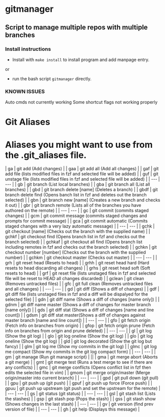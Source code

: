 # gitmanager
## Script to manage multiple repos with multiple branches

### Install instructions
* Install with `make install` to install program and add manpage entry.

or

* run the bash script `gitmanager` directly.



### KNOWN ISSUES
Auto cmds not currently working
Some shortcut flags not working properly


# Git Aliases #
# Aliases you might want to use from the .git_aliases file.
| ga | git add (Add changes) |
| gaa | git add all (Add all changes) |
| gaf | git add file (lists modified files in fzf and selected file will be added) |
| guf | git unstage file (lists modified files in fzf and selected file will be added) |
| --- | --- |
| gb | git branch (List local branches) |
| gba | git branch all (List all branches) |
| gbd | git branch delete [name] (Deletes a branch) |
| gbdf | git branch delete find (Opens banch list in fzf and deletes out the branch selected) |
| gbn | git branch new [name] (Creates a new branch and checks it out) |
| gbr | git branch remote (Lists all of the branches you have authored on the remote) |
| --- | --- |
| gc | git commit (commits staged changes) |
| gcm | git commit message (commits staged changes and prompts for commit message) |
| gca | git commit automatic (Commits staged changes with a very lazy automatic message) |
| --- | --- |
| gchk | git checkout [name] (Checks out the branch with the supplied name) |
| gchkf | git checkout find (Opens branch list in fzf and checks out the branch selected) |
| gchkaf | git checkout all find (Opens branch list including remotes in fzf and checks out the branch selected) |
| gchkn | git checkout number [number] (Checks out the branch with the supplied number) |
| gchkm | git checkout master (Checks out master) |
| --- | --- |
| grh | git reset head (Resets to head)  |
| grhh | git reset head hard (Hard resets to head discarding all changes) |
| grhs | git reset head soft (Soft resets to head)  |
| grf | git reset file (lists unstaged files in fzf and selected file will be reset to HEAD all changes discarded) |
| gclean | git clean (Removes untracked files)  |
| gfc | git full clean (Removes untracked files and all changes) |
| --- | --- |
| gd | git diff (Shows a diff of changes) |
| gdf | git diff file (lists unstaged files in fzf and a diff will be dispalyed for the selected file) |
| gdn | git diff name (Shows a diff of changes [name only]) |
| gdnm | git diff name master (Shows a diff of changes for master branch [name only]) |
| gds | git diff stat (Shows a diff of changes [name and line count]) |
| gdsm | git diff stat master(Shows a diff of changes against master branch [name and line count]) |
| --- | --- |
| gfo | git fetch origin (Fetch info on branches from origin) |
| gfop | git fetch origin prune (Fetch info on branches from origin and prune deleted) |
| --- | --- |
| gl | git log (Show the git log) |
| glo | git log oneline (Show the git log) |
| glo | git log oneline (Show the git log) |
| gld | git log decorated (Show the git log but fancy) |
| glm | git log me (Show my commits in the git log) |
| glmc | git log me compact (Show my commits in the git log compact form) |
| --- | --- |
| gm | git manage (Run git manage script) |
||
| gma | git merge abort (Aborts a git merge) |
| gmt | git merge test (Runs a test merge to see if there are any conflicts) |
| gmc | git merge conflicts (Opens conflict list in fzf then edits the selected file in vim) |
| gmom | git merge origin/master (Merge origin/master into current branch) |
| --- | --- |
| gpd | git pull down (git pull) |
| gpu | git push up (git push) |
| gpuf | git push up force (Force push) |
| gpuu | git push up upstream (git push and set the upstream for the remote) |
| --- | --- |
| gs | git status (git status) |
| --- | --- |
| gsl | git stash list (Lists the stashes) |
| gsp | git stash pop (Pops the stash) |
| gss | git stash show (Shows changes in the last stash) |
| --- | --- |
| gv | git version (find prev version of file) |
| --- | --- |
| gh | git help (Displays this message) |
